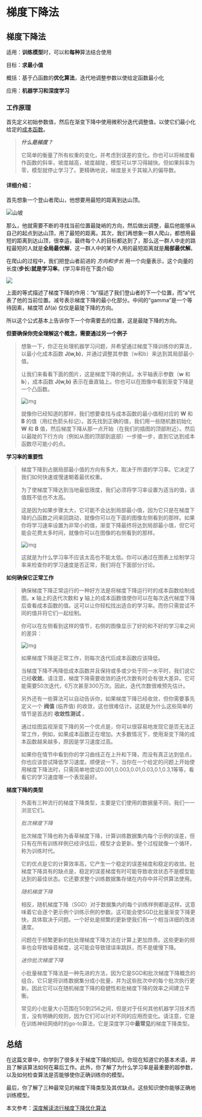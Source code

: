 # 梯度下降法

## 梯度下降法 

适用：**训练模型**时，可以和**每种**算法结合使用

目标：**求最小值**

概括：基于凸函数的**优化算法**，迭代地调整参数以使给定函数最小化

应用：**机器学习和深度学习**

### 工作原理

首先定义初始参数值，然后在渐变下降中使用微积分迭代调整值，以使它们最小化给定的[成本函数](https://baike.baidu.com/item/%E6%88%90%E6%9C%AC%E5%87%BD%E6%95%B0/2685562?fr=aladdin)。

> ***什么是梯度？***
>
> 它简单的衡量了所有权重的变化，并考虑到误差的变化。你也可以将梯度看作函数的斜率，坡度越高，坡度越陡，模型可以学习得越快。但如果斜率为零，模型就停止学习了。更精确地说，梯度是关于其输入的偏导数。

#### 详细介绍：

首先想象一个登山者爬山，他想要用最短的距离到达山顶。

![山坡](gradient-descent/tiduxiajiangfa.jpg)

那么，他就需要不断的寻找当前位置最陡峭的方向，然后做出调整，最后他能够从自己的起点到达山顶，用了最短的距离。其次，我们再想象一群人爬山，都想用最短的距离到达山顶，很幸运，最终每个人的目标都达到了，那么这一群人中走的路程最短的人就是**全局最优解**，这一群人中的某个人用的最短距离就是**局部最优解**。

在爬山的过程中，我们把登山者前进的 *方向和步长* 用一个向量表示，这个向量的长度(**步长**)**就是学习率**。(学习率将在下面介绍)

<img src="http://latex.codecogs.com/gif.latex?b=a-\gamma\triangledown{f(a)}"  style="text-align:center;"/>

上面的等式描述了梯度下降的作用：“b”描述了我们登山者的下一个位置，而“a”代表了他的当前位置。减号表示梯度下降的最小化部分。中间的“gamma”是一个等待因素，梯度项 Δf(a) 仅仅是最陡下降的方向。

所以这个公式基本上告诉你下一个你需要去的位置，这是最陡下降的方向。

**但要确保你完全理解这个概念，需要通过另一个例子**

> 想象一下，你正在处理机器学习问题，并希望通过梯度下降训练你的算法，以最小化成本函数 **J(w,b)**，并通过调整其参数（w和b）来达到其局部最小值。
>
> 让我们来看看下面的图片，这是梯度下降的例证。水平轴表示参数（**w** 和 **b**），成本函数 **J(w,b)** 表示在垂直轴上。你也可以在图像中看到渐变下降是一个凸函数。
>
> ![img](gradient-descent/eg01.jpg)
>
> 就像你已经知道的那样，我们想要查找与成本函数的最小值相对应的 **W** 和 **B** 的值（用红色箭头标记）。首先找到正确的值，我们用一些随机数初始化 **W** 和 **B** 值，然后梯度下降从那一点开始（在我们的插图的顶部附近）。然后以最陡的下行方向（例如从图的顶部到底部）一步接一步，直到它达到成本函数尽可能小的点。

**学习率的重要性**

> 梯度下降到占据局部最小值的方向有多大，取决于所谓的学习率。它决定了我们如何快速或慢速朝着最优权重。
>
> 为了使梯度下降达到当地最低限度，我们必须将学习率设置为适当的值，该值既不低也不太高。
>
> 这是因为如果步骤太大，它可能不会达到局部最小值，因为它只是在梯度下降的凸函数之间来回跳动，就像你可以在下面的图像左侧看到的那样。如果你将学习速率设置为非常小的值，渐变下降最终将达到局部最小值，但它可能会花费太多时间，就像你可以在图像的右侧看到的那样。
>
> ![img](gradient-descent/eg02.jpg)
>
> 这就是为什么学习率不应该太高也不能太低。你可以通过在图表上绘制学习率来检查你的学习速度是否正常，我们将在下面部分讨论。

**如何确保它正常工作**

> 确保梯度下降正常运行的一种好方法是将梯度下降运行时的成本函数绘制成图。**x** 轴上的迭代次数和 **y** 轴上的成本函数值使你可以在每次迭代梯度下降后查看成本函数的值。这可以让你轻松找出适合的学习率。而你只需尝试不同的值并将它们一起绘制。
>
> 你可以在左侧看到这样的情节，右侧的图像显示了好的和不好的学习率之间的差异：
>
> ![img](gradient-descent/eg03.jpg)
>
> 如果梯度下降是正常工作，则每次迭代后成本函数应该降低。
>
> 当梯度下降不再降低成本函数并且保持或多或少处于同一水平时，我们说它已经**收敛**。请注意，梯度下降需要收敛的迭代次数有时会有很大差异。它可能需要50次迭代，6万次甚至300万次。因此，迭代次数很难预先估计。
>
> 另外还有一些算法可以自动告诉你，如果梯度下降已经收敛，但你需要事先定义一个 **阀值** (临界值) 的收敛，这也很难估计。这就是为什么这些简单的情节是首选的 **收敛性测试** 。
>
> 通过绘图监视渐变下降的另一个优点是，你可以很容易地发现它是否无法正常工作，例如，如果成本函数正在增加。大多数情况下，使用渐变下降的成本函数越来越多，原因是学习速度过高。
>
> 如果你在情节中看到你的学习曲线正在上升和下降，而没有真正达到低点，你也应该尝试降低学习速度。顺便说一下，当你在一个给定的问题上开始使用梯度下降法时，只需简单地尝试0.001,0.003,0.01,0.03,0.1,0.3,1等等，看看它的学习速度哪一个表现最好。

**梯度下降的类型**

> 外面有三种流行的梯度下降类型，主要是它们使用的数据量不同，我们一一浏览它们。
>
> *批次梯度下降*
>
> 批次梯度下降也称为香草梯度下降，计算训练数据集内每个示例的误差，但只有在所有训练样例已经评估后，模型才会更新。整个过程就像一个循环，称为训练时代。
>
> 它的优点是它的计算效率高，它产生一个稳定的误差梯度和稳定的收敛。批梯度下降具有的缺点是，稳定的误差梯度有时可能导致收敛状态不是模型能达到的最佳状态。它还要求整个训练数据集存储在内存中并可供算法使用。
>
> *随机梯度下降*
>
> 相反，随机梯度下降（SGD）对于数据集内的每个训练样例都是这样。这意味着它会逐个更示例个训练示例的参数。这可能会使SGD比批量渐变下降更快，具体取决于问题。一个好处是频繁的更新使我们有一个相当详细的改进速度。
>
> 问题在于频繁更新的批处理梯度下降方法在计算上更加昂贵。这些更新的频率也会导致噪音梯度，这可能会导致错误率跳跃，而不是缓慢下降。
>
> *迷你批次梯度下降*
>
> 小批量梯度下降法是一种先进的方法，因为它是SGD和批次梯度下降概念的组合。它只是将训练数据集分成小批量，并为这些批次中的每个批次执行更新。因此它可以在随机梯度下降的稳健性和批梯度下降的效率之间建立平衡。
>
> 常见的小批量大小范围在50到256之间，但是对于任何其他机器学习技术而言，没有明确的规则，因为它们可以针对不同的应用而变化。请注意，它是在训练神经网络时的go-to算法，它是深度学习中**最常见**的梯度下降类型。

## 总结

在这篇文章中，你学到了很多关于梯度下降的知识。你现在知道它的基本术语，并且了解该算法如何在幕后工作。此外，你了解了为什么学习率是最重要的超参数，以及如何检查算法是否能够使你正确训练你的模型。

最后，你了解了三种最常见的梯度下降类型及其优缺点。这些知识使你能够正确地训练模型。

本文参考：[深度解读流行梯度下降优化算法](https://baijiahao.baidu.com/s?id=1594440348949339504&wfr=spider&for=pc)